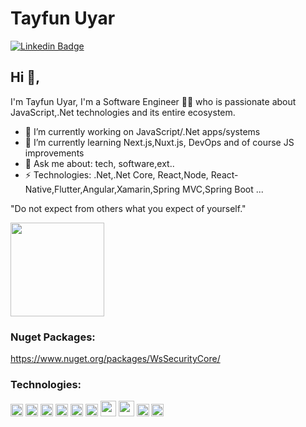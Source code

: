 # Tayfun Uyar

[![Linkedin Badge](https://img.shields.io/badge/-tayfunuyar-blue?style=flat-square&logo=Linkedin&logoColor=white&link=https://www.linkedin.com/in/tayfun-uyar/)](https://www.linkedin.com/in/tayfun-uyar/)


## Hi 👋, 
I'm Tayfun Uyar, I'm a Software Engineer 👨‍💻 who is passionate about JavaScript,.Net technologies and its entire ecosystem. 

- 🔭 I’m currently working on JavaScript/.Net  apps/systems
- 🌱 I’m currently learning Next.js,Nuxt.js, DevOps and of course JS improvements
- 💬 Ask me about: tech, software,ext..
-  ⚡ Technologies: .Net,.Net Core, React,Node, React-Native,Flutter,Angular,Xamarin,Spring MVC,Spring Boot ... 

"Do not expect from others what you expect of yourself." 

<p align="justify">
  <a href="https://tayfunuyar.me">
    <img
      height="150"
      src="https://github-readme-stats.vercel.app/api?username=tayfunuyar&count_private=true&show_icons=true&custom_title=Github%20Status&show=issues&theme=tokyonight"
    />
  </a>
  <!-- <a href="https://tayfunuyar.me">
    <img
      height="150"
      src="https://github-readme-stats.vercel.app/api/top-langs/?username=tayfunuyar&layout=compact&theme=tokyonight" />
  </a>  -->
<!-- <a href="">
   <img src="https://github-readme-streak-stats.herokuapp.com/?user=tayfunuyar&theme=blue-green)](https://github.com/tayfunuyar/github-readme-streak-stats" height="150" />
  </a> -->
</p>

### Nuget Packages:
https://www.nuget.org/packages/WsSecurityCore/
### Technologies:
<code><img height="20" src="https://user-images.githubusercontent.com/27923376/114383049-c441a180-9b95-11eb-97ca-fe007eb03fd3.png"></code>
<code><img height="20" src="https://user-images.githubusercontent.com/27923376/114383803-a0cb2680-9b96-11eb-989b-acb3ae0b2f62.png"></code>
<code><img height="20" src="https://user-images.githubusercontent.com/27923376/114383612-68c3e380-9b96-11eb-9865-faf3e4084fcc.png"></code>
<code><img height="20" src="https://user-images.githubusercontent.com/27923376/114383605-6792b680-9b96-11eb-9289-994303dd28ae.png"></code>
<code><img height="20" src="https://user-images.githubusercontent.com/27923376/114383422-31553700-9b96-11eb-87b5-aeede4c58590.png"></code>
<code><img height="20" src="https://user-images.githubusercontent.com/27923376/114383598-66618980-9b96-11eb-8a11-53a2a1fe0e36.png"></code> 
<code><img height="25" src="https://user-images.githubusercontent.com/27923376/114383591-63ff2f80-9b96-11eb-8096-324818a6ca3c.png"></code> 
<code><img height="25" src="https://user-images.githubusercontent.com/27923376/114383534-52b62300-9b96-11eb-915e-6248657c704e.png"></code>
<code><img height="20" src="https://user-images.githubusercontent.com/27923376/114383871-b2143300-9b96-11eb-8474-128d73232282.png"></code>
<code><img height="20" src="https://user-images.githubusercontent.com/27923376/114383382-25697500-9b96-11eb-9b90-f50c2cc54302.png"></code>
